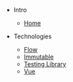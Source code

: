 * Intro
    * [Home](/)
  
* Technologies
    * [Flow](flow.md)
    * [Immutable](immutable.md)
    * [Testing Library](testing-library.md)
    * [Vue](vue.md)
